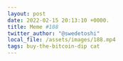 ```yaml
---
layout: post
date: 2022-02-15 20:13:10 +0000.
title: Meme #188
twitter_author: "@swedetoshi"
local_file: /assets/images/188.mp4
tags: buy-the-bitcoin-dip cat
---
```

